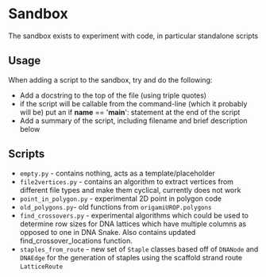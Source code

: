# Sandbox

The sandbox exists to experiment with code, in particular standalone scripts

## Usage

When adding a script to the sandbox, try and do the following:

- Add a docstring to the top of the file (using triple quotes)
- if the script will be callable from the command-line (which it probably will be) put an if __name__ == '__main__': statement at the end of the script
- Add a summary of the script, including filename and brief description below

## Scripts

- `empty.py` - contains nothing, acts as a template/placeholder
- `file2vertices.py` - contains an algorithm to extract vertices from different file types and make them cyclical, currently does not work
- `point_in_polygon.py` - experimental 2D point in polygon code
- `old_polygons.py`- old functions from `origamiUROP.polygons`
- `find_crossovers.py` - experimental algorithms which could be used to determine row sizes for DNA lattices which have multiple columns as opposed to one in DNA Snake. Also contains updated find_crossover_locations function.
- `staples_from_route` - new set of `Staple` classes based off of `DNANode` and `DNAEdge` for the generation of staples using the scaffold strand route `LatticeRoute`
